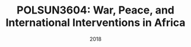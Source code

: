 ---
title: "POLSUN3604: War, Peace, and International Interventions in Africa"
collection: teaching
type: "Undergraduate course"
position: "Teaching Assistant"  
professor: "Severine Autesserre" 
venue: "Barnard College, Political Science"
date: "2018"
semester: "Fall 2018"
location: "New York, NY, USA"
---
